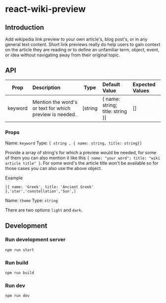 # react-wiki-preview

## Introduction
Add wikipedia link preview to your own article's, blog post's, or in any general text content. Short link previews really do help users to gain context on the article they are reading or to define an unfamiliar term, object, event, or idea without navigating away from their original topic.

## API

| Prop          | Description   | Type  | Default Value | Expected Values |
| ------------- |:-------------|:-----:|:-----|:-----|
| keyword | Mention the word's or text for which preview is needed. | [string | { name: string; title: string }]|[]|[]

### Props

Name: `keyword` Type: `[ string , { name: string, title: string}]`

Provide a array of string's for which a preview would be needed, for some of them you can also mention it like this `{ name: "your word"; title: "wiki article title" }`. For some word's the article title won't be available so for those cases you can also use the above object.

Example

`[{ name: 'Greek', title: 'Ancient Greek' },'star','constellation','Sun',]`

Name: `theme` Type: `string`

There are two options `light` and `dark`.



## Development

### Run development server
```bash
npm run start
```

### Run build
```bash
npm run build
```

### Run dev
```bash
npm run dev
```

